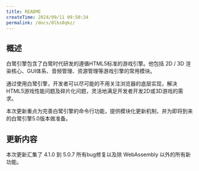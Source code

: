 ```yaml
---
title: README
createTime: 2024/09/11 09:50:34
permalink: /docs/8lbs8qkz/
---
```

## 概述

白鹭引擎包含了白鹭时代研发的遵循HTML5标准的游戏引擎。他包括 2D / 3D 渲染核心、GUI体系、音频管理、资源管理等游戏引擎的常用模块。

通过使用白鹭引擎，开发者可以尽可能的不用关注浏览器的底层实现，解决HTML5游戏性能问题及碎片化问题，灵活地满足开发者开发2D或3D游戏的需求。

本次更新重点为完善白鹭引擎的命令行功能，提供模块化更新机制，并为即将到来的白鹭引擎5.0版本做准备。

## 更新内容

本次更新汇集了 4.1.0 到 5.0.7 所有bug修复以及除 WebAssembly 以外的所有新功能。
